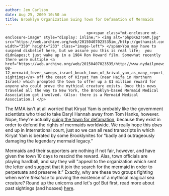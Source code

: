 ```yaml
---
author: Jen Carlson
date: Aug 25, 2009 10:50 am
title: Brooklyn Organization Suing Town for Defamation of Mermaids
---
```


	
										<p><span class="mt-enclosure mt-enclosure-image" style="display: inline;"> <img alt="php6K62roAM.jpg" src="https://web.archive.org/web/20150407023535im_/http://gothamist.com/attachments/arts_jen/php6K62roAM.jpg" width="350" height="233" class="image-left"> </span>You may have to suspend disbelief here, but we assure you this is real life;  you didn&apos;t just wake up in a 1984 Ron Howard film. Somewhat recently there were multiple <a href="https://web.archive.org/web/20150407023535/http://www.nydailynews.com/lifestyle/travel/2009/08/12/2009-08-12_mermaid_fever_sweeps_israel_beach_town_of_krivat_yam_as_many_report_sightings_of.html">mermaid sightings</a> off the coast of Kiryat Yam (near Haifa in Northern Israel) which prompted the town to offer up a $1 million reward for anyone who could prove the mythical creature exists. Once this news traveled all the way to New York, the Brooklyn-based Mermaid Medical Association got involved. (Also: there is a Mermaid Medical Association.) </p>

<p>The MMA isn&apos;t at all worried that Kiryat Yam is probably like the government scientists who tried to take Daryl Hannah away from Tom Hanks, however. Nope, they&apos;re actually <a href="https://web.archive.org/web/20150407023535/http://www.ynetnews.com/articles/0,7340,L-3766303,00.html">suing the town for defamation</a>, because they exist in order to defend the rights of mermaids worldwide. We really hope this <em>does</em> end up in International court, just so we can all read transcripts in which Kiryat Yam is berated by some Brooklynites for &#x201C;badly and outrageously damaging the legendary mermaid legacy.&quot;</p>

<p>Mermaids and their supporters are nothing if not fair, however, and have given the town 10 days to rescind the reward. Alas, town officials are playing hardball, and say they will &quot;appeal to the organization which sent the letter and suggest that it join the search for the mermaid in order to perpetuate and preserve it.&#x201D; Exactly, why are these two groups fighting when we&apos;re <em>thisclose</em> to proving the existence of a mythical magical sea creature? Round up the unicorns and let&apos;s go! But first, read more about past sightings (and hoaxes) <a href="https://web.archive.org/web/20150407023535/http://www.livescience.com/strangenews/090813-bad-mermaid.html">here</a>.</p>					
										
									
				